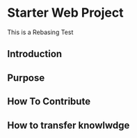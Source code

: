 # Starter Web Project
This is a Rebasing Test

## Introduction

## Purpose

## How To Contribute
## How to transfer knowlwdge

